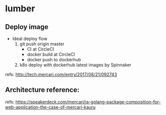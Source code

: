 # lumber

## Deploy image

* Ideal deploy flow
    1. git push origin master
        * CI at CircleCI
        * docker build at CircleCI
        * docker push to dockerhub
    2. k8s deploy with dockerhub latest images by Spinnaker

refs: http://tech.mercari.com/entry/2017/08/21/092743

## Architecture reference:

refs: https://speakerdeck.com/mercari/ja-golang-package-composition-for-web-application-the-case-of-mercari-kauru
